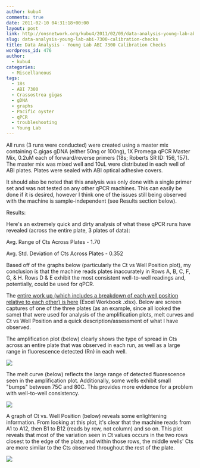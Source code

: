 ```yaml
---
author: kubu4
comments: true
date: 2011-02-10 04:31:18+00:00
layout: post
link: http://onsnetwork.org/kubu4/2011/02/09/data-analysis-young-lab-abi-7300-calibration-checks/
slug: data-analysis-young-lab-abi-7300-calibration-checks
title: Data Analysis - Young Lab ABI 7300 Calibration Checks
wordpress_id: 476
author:
  - kubu4
categories:
  - Miscellaneous
tags:
  - 18s
  - ABI 7300
  - Crassostrea gigas
  - gDNA
  - graphs
  - Pacific oyster
  - qPCR
  - troubleshooting
  - Young Lab
---
```


All runs (3 runs were conducted) were created using a master mix containing C.gigas gDNA (either 50ng or 100ng), 1X Promega qPCR Master Mix, 0.2uM each of forward/reverse primers (18s; Roberts SR ID: 156, 157). The master mix was mixed well and 10uL were distributed in each well of ABI plates. Plates were sealed with ABI optical adhesive covers.

It should also be noted that this analysis was only done with a single primer set and was not tested on any other qPCR machines. This can easily be done if it is desired, however I think one of the issues still being observed with the machine is sample-independent (see Results section below).

Results:

Here's an extremely quick and dirty analysis of what these qPCR runs have revealed (across the entire plate, 3 plates of data):

Avg. Range of Cts Across Plates - 1.70

Avg. Std. Deviation of Cts Across Plates - 0.352

Based off of the graphs below (particularly the Ct vs Well Position plot), my conclusion is that the machine reads plates inaccurately in Rows A, B, C, F, G, & H. Rows D & E exhibit the most consistent well-to-well readings and, potentially, could be used for qPCR.

The [entire work up (which includes a breakdown of each well position relative to each other) is here](http://eagle.fish.washington.edu/Arabidopsis/Young%20Lab%20ABI%207300%20Analysis.xlsx) (Excel Workbook .xlsx). Below are screen captures of one of the three plates (as an example, since all looked the same) that were used for analysis of the amplification plots, melt curves and Ct vs Well Position and a quick description/assessment of what I have observed.

The amplification plot (below) clearly shows the type of spread in Cts across an entire plate that was observed in each run, as well as a large range in fluorescence detected (Rn) in each well.

![](http://eagle.fish.washington.edu/Arabidopsis/20110209%20ABI%207300%20Calibration%20Check%20Amp%20Plot.JPG)

The melt curve (below) reflects the large range of detected fluorescence seen in the amplification plot. Additionally, some wells exhibit small "bumps" between 75C and 80C. This provides more evidence for a problem with well-to-well consistency.

![](http://eagle.fish.washington.edu/Arabidopsis/20110209%20ABI%207300%20Calibration%20Check%20Melt%20Curves.JPG)

A graph of Ct vs. Well Position (below) reveals some enlightening information. From looking at this plot, it's clear that the machine reads from A1 to A12, then B1 to B12 (reads by row, not column) and so on. This plot reveals that most of the variation seen in Ct values occurs in the two rows closest to the edge of the plate, and within those rows, the middle wells' Cts are more similar to the Cts observed throughout the rest of the plate.

![](http://eagle.fish.washington.edu/Arabidopsis/20110209%20ABI%207300%20Calibration%20Check%20Ct%20vs%20Well%20Position.JPG)
